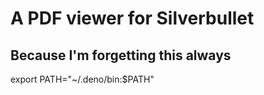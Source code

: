 # A PDF viewer for Silverbullet


## Because I'm forgetting this always
export PATH="~/.deno/bin:$PATH"